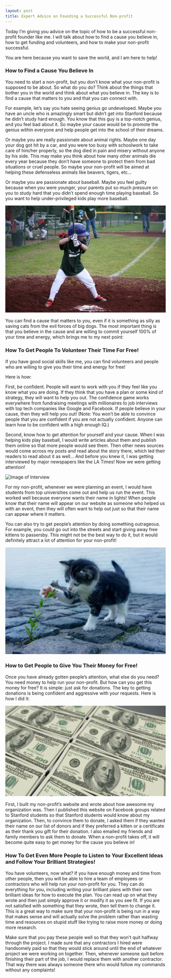 ```yaml
---
layout: post
title: Expert Advice on Founding a Successful Non-profit
---
```


Today I’m giving you advice on the topic of how to be a successful non-profit founder like me. I will talk about how to find a cause you believe in, how to get funding and volunteers, and how to make your non-profit successful.

You are here because you want to save the world, and I am here to help!

### How to Find a Cause You Believe In

You need to start a non-profit, but you don’t know what your non-profit is supposed to be about. So what do you do? Think about the things that bother you in the world and think about what you believe in. The key is to find a cause that matters to you and that you can connect with.

For example, let’s say you hate seeing genius go undeveloped. Maybe you have an uncle who is amazingly smart but didn’t get into Stanford because he didn’t study hard enough. You know that this guy is a top-notch genius, and you feel bad about it. So maybe your cause would be to promote the genius within everyone and help people get into the school of their dreams.

Or maybe you are really passionate about animal rights. Maybe one day your dog got hit by a car, and you were too busy with schoolwork to take care of him/her properly, so the dog died in pain and misery without anyone by his side. This may make you think about how many other animals die every year because they don’t have someone to protect them from bad situations or cruel people. So maybe your non-profit will be aimed at helping these defenseless animals like beavers, tigers, etc…

Or maybe you are passionate about baseball. Maybe you feel guilty because when you were younger, your parents put so much pressure on you to study hard that you didn’t spend enough time playing baseball. So you want to help under-privileged kids play more baseball.

![Image of Baseball](/images/expert-advice-on-founding-a-successful-non-profit-baseball.jpeg)

You can find a cause that matters to you, even if it is something as silly as saving cats from the evil forces of big dogs. The most important thing is that you believe in the cause and are willing to commit yourself 100% of your time and energy, which brings me to my next point:

### How To Get People To Volunteer Their Time For Free!

If you have good social skills like me, you can find volunteers and people who are willing to give you their time and energy for free!

Here is how:

First, be confident. People will want to work with you if they feel like you know what you are doing. If they think that you have a plan or some kind of strategy, they will want to help you out. The confidence game works everywhere from fundraising meetings with millionaires to job interviews with top tech companies like Google and Facebook. If people believe in your cause, then they will help you out! (Note: You won’t be able to convince people that you are confident if you are not actually confident. Anyone can learn how to be confident with a high enough IQ.)

Second, know how to get attention for yourself and your cause. When I was helping kids play baseball, I would write articles about them and publish them online so that more people would see them. Then other news sources would come across my posts and read about the story there, which led their readers to read about it as well… And before you knew it, I was getting interviewed by major newspapers like the LA Times! Now we were getting attention!

![Image of Interview](/images/expert-advice-on-founding-a-successful-non-profit-interview.gif)

For my non-profit, whenever we were planning an event, I would have students from top universities come out and help us run the event. This worked well because everyone wants their name in lights! When people know that their name will appear on our website as someone who helped us with an event, then they will often want to help out just so that their name can appear where it matters.

You can also try to get people’s attention by doing something outrageous. For example, you could go out into the streets and start giving away free kittens to passersby. This might not be the best way to do it, but it would definitely attract a lot of attention for your non-profit!

![Image of Cat](/images/expert-advice-on-founding-a-successful-non-profit-cat.jpeg)

### How to Get People to Give You Their Money for Free!

Once you have already gotten people’s attention, what else do you need? You need money to help run your non-profit. But how can you get this money for free? It is simple: just ask for donations. The key to getting donations is being confident and aggressive with your requests. Here is how I did it:

![Image of Money](/images/expert-advice-on-founding-a-successful-non-profit-money.jpeg)

First, I built my non-profit’s website and wrote about how awesome my organization was. Then I published this website on Facebook groups related to Stanford students so that Stanford students would know about my organization. Then, to convince them to donate, I asked them if they wanted their name on our list of donors and if they preferred a kitten or a certificate as their thank you gift for their donation. I also emailed my friends and family members to ask them to donate. When a non-profit takes off, it will become quite easy to get money for the cause you believe in!

### How To Get Even More People to Listen to Your Excellent Ideas and Follow Your Brilliant Strategies!

You have volunteers, now what? If you have enough money and time from other people, then you will be able to hire a team of employees or contractors who will help run your non-profit for you. They can do everything for you, including writing your brilliant plans with their own brilliant ideas for how to execute the plan. You can read up on what they wrote and then just simply approve it or modify it as you see fit. If you are not satisfied with something that they wrote, then tell them to change it. This is a great way to make sure that your non-profit is being run in a way that makes sense and will actually solve the problem rather than wasting time and resources on stupid stuff like trying to raise more money or doing more research.

Make sure that you pay these people well so that they won’t quit halfway through the project. I made sure that any contractors I hired were handsomely paid so that they would stick around until the end of whatever project we were working on together. Then, whenever someone quit before finishing their part of the job, I would replace them with another contractor. That way there was always someone there who would follow my commands without any complaints!
